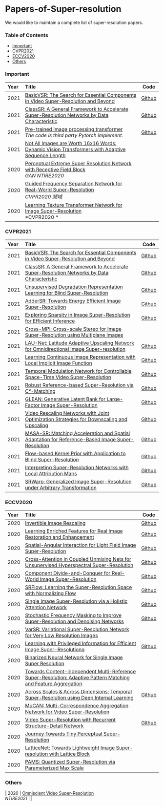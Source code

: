 # Papers-of-Super-resolution

We would like to maintain a complete list of super-resolution papers.

### Table of Contents
- [Important](#Important)
- [CVPR2021](#CVPR2021) 
- [ECCV2020](#ECCV2020)
- [Others](#Others)
 
### Important
|Year |  Title  |  Code   |
|:--------|:--------|:--------:|
| 2021 | [BasicVSR: The Search for Essential Components in Video Super-Resolution and Beyond](https://arxiv.org/abs/2012.02181)  | [Github](https://github.com/ckkelvinchan/BasicVSR-IconVSR)  |
| 2021 | [ClassSR: A General Framework to Accelerate Super-Resolution Networks by Data Characteristic](https://arxiv.org/abs/2103.04039)  | [Github](https://github.com/Xiangtaokong/ClassSR)  |
| 2021 | [Pre-trained image processing transformer](https://arxiv.org/pdf/2012.00364.pdf) <br>*The code is third party Pytorch implement.*  | [Github](https://github.com/perseveranceLX/ImageProcessingTransformer)  |
| 2021 | [Not All Images are Worth 16x16 Words: Dynamic Vision Transformers with Adaptive Sequence Length](https://arxiv.org/pdf/2105.15075.pdf)  |   |
| 2020 | [Perceptual Extreme Super Resolution Network with Receptive Field Block](https://arxiv.org/abs/2005.12597)  <br>*GAN NTIRE2020* |  |
| 2020 | [Guided Frequency Separation Network for Real-World Super-Resolution](https://openaccess.thecvf.com/content_CVPRW_2020/papers/w31/Zhou_Guided_Frequency_Separation_Network_for_Real-World_Super-Resolution_CVPRW_2020_paper.pdf) <br>*CVPR2020 频域* |  |
| 2020 | [Learning Texture Transformer Network for Image Super-Resolution](https://openaccess.thecvf.com/content_CVPR_2020/papers/Yang_Learning_Texture_Transformer_Network_for_Image_Super-Resolution_CVPR_2020_paper.pdf) <br>*CVPR2020 * |  |

### CVPR2021

|Year |  Title  |  Code   |
|:--------|:--------|:--------:|
| 2021 | [BasicVSR: The Search for Essential Components in Video Super-Resolution and Beyond](https://arxiv.org/abs/2012.02181)  | [Github](https://github.com/ckkelvinchan/BasicVSR-IconVSR)  |
| 2021 | [ClassSR: A General Framework to Accelerate Super-Resolution Networks by Data Characteristic](https://arxiv.org/abs/2103.04039)  | [Github](https://github.com/Xiangtaokong/ClassSR)  |
| 2021 | [Unsupervised Degradation Representation Learning for Blind Super-Resolution](https://arxiv.org/abs/2104.00416)  | [Github](https://github.com/LongguangWang/DASR)  |
| 2021 | [AdderSR: Towards Energy Efficient Image Super-Resolution](https://arxiv.org/abs/2009.08891)  | [Github](https://github.com/huawei-noah/AdderNet)  |
| 2021 | [Exploring Sparsity in Image Super-Resolution for Efficient Inference](https://arxiv.org/abs/2006.09603)  | [Github](https://github.com/LongguangWang/SMSR)  |
| 2021 | [Cross-MPI: Cross-scale Stereo for Image Super-Resolution using Multiplane Images](https://arxiv.org/abs/2011.14631)  |  |
| 2021 | [LAU-Net: Latitude Adaptive Upscaling Network for Omnidirectional Image Super-resolution]()  | [Github](https://github.com/wangh-allen/LAU-Net) |
| 2021 | [Learning Continuous Image Representation with Local Implicit Image Function](https://arxiv.org/abs/2012.09161)  | [Github](https://github.com/yinboc/liif)  |
| 2021 | [Temporal Modulation Network for Controllable Space-Time Video Super-Resolution](https://arxiv.org/abs/2104.10642)  | [Github](https://github.com/CS-GangXu/TMNet)  |
| 2021 | [Robust Reference-based Super-Resolution via C²-Matching](https://arxiv.org/pdf/2106.01863.pdf)  | [Github](https://github.com/yumingj/C2-Matching)  |
| 2021 | [GLEAN: Generative Latent Bank for Large-Factor Image Super-Resolution](https://ckkelvinchan.github.io/papers/glean.pdf)  | [Github](https://github.com/ckkelvinchan/GLEAN)  |
| 2021 | [Video Rescaling Networks with Joint Optimization Strategies for Downscaling and Upscaling](https://arxiv.org/abs/2103.14858)  | [Github](https://github.com/ding3820/MIMO-VRN)  |
| 2021 | [MASA-SR: Matching Acceleration and Spatial Adaptation for Reference-Based Image Super-Resolution](https://jiaya.me/papers/masasr_cvpr21.pdf)  | [Github](https://github.com/Jia-Research-Lab/MASA-SR)  |
| 2021 | [Flow-based Kernel Prior with Application to Blind Super-Resolution](https://arxiv.org/pdf/2103.15977.pdf)  | [Github](https://github.com/JingyunLiang/FKP)  |
| 2021 | [Interpreting Super-Resolution Networks with Local Attribution Maps](https://arxiv.org/abs/2011.11036v1)  | [Github](https://x-lowlevel-vision.github.io/lam.html)  |
| 2021 | [SRWarp: Generalized Image Super-Resolution under Arbitrary Transformation](https://arxiv.org/abs/2104.10325)  | [Github](https://github.com/sanghyun-son/srwarp)  |

### ECCV2020
|Year |  Title  |  Code   |
|:--------|:--------|:--------:|
| 2020 | [Invertible Image Rescaling](https://arxiv.org/abs/2005.05650)  | [Github](https://github.com/pkuxmq/Invertible-Image-Rescaling)  |
| 2020 | [Learning Enriched Features for Real Image Restoration and Enhancement](https://arxiv.org/abs/2003.06792)  | [Github](https://github.com/swz30/MIRNet)  |
| 2020 | [Spatial-Angular Interaction for Light Field Image Super-Resolution](https://arxiv.org/pdf/1912.07849.pdf)  | [Github](https://github.com/YingqianWang/LF-InterNet)  |
| 2020 | [Cross-Attention in Coupled Unmixing Nets for Unsupervised Hyperspectral Super-Resolution](https://arxiv.org/pdf/2007.05230.pdf)  | [Github](https://github.com/danfenghong/ECCV2020_CUCaNet)  |
| 2020 | [Component Divide-and-Conquer for Real-World Image Super-Resolution](https://arxiv.org/abs/2008.01928)  | [Github](https://github.com/xiezw5/Component-Divide-and-Conquer-for-Real-World-Image-Super-Resolution)  |
| 2020 | [SRFlow: Learning the Super-Resolution Space with Normalizing Flow](https://arxiv.org/abs/2006.14200?context=eess)  | [Github](https://github.com/andreas128/SRFlow)  |
| 2020 | [Single Image Super-Resolution via a Holistic Attention Network](https://arxiv.org/abs/2008.08767)  | [Github](https://github.com/wwlCape/HAN)  |
| 2020 | [Stochastic Frequency Masking to Improve Super-Resolution and Denoising Networks](https://arxiv.org/abs/2003.07119)  | [Github](https://github.com/majedelhelou/SFM)  |
| 2020 | [VarSR: Variational Super-Resolution Network for Very Low Resolution Images](https://www.ecva.net/papers/eccv_2020/papers_ECCV/papers/123680426.pdf)  | |
| 2020 | [Learning with Privileged Information for Efficient Image Super-Resolutionq](https://arxiv.org/abs/2007.07524)  | [Github](https://github.com/cvlab-yonsei/PISR)  |
| 2020 | [Binarized Neural Network for Single Image Super Resolution](http://www.ecva.net/papers/eccv_2020/papers_ECCV/papers/123490086.pdf)  |  |
| 2020 | [Towards Content-independent Multi-Reference Super-Resolution: Adaptive Pattern Matching and Feature Aggregation](http://www.ecva.net/papers/eccv_2020/papers_ECCV/papers/123700052.pdf)  | |
| 2020 | [Across Scales & Across Dimensions: Temporal Super-Resolution using Deep Internal Learning](https://arxiv.org/abs/2003.08872)  | [Github](https://github.com/eyalnaor/DeepTemporalSR)  |
| 2020 | [MuCAN: Multi-Correspondence Aggregation Network for Video Super-Resolution](https://arxiv.org/abs/2007.11803v1)  |  |
| 2020 | [Video Super-Resolution with Recurrent Structure-Detail Network](https://arxiv.org/abs/2008.00455)  | [Github](https://github.com/junpan19/RSDN)  |
| 2020 | [Journey Towards Tiny Perceptual Super-Resolution]( https://arxiv.org/abs/2007.04356)  |  |
| 2020 | [LatticeNet: Towards Lightweight Image Super-resolution with Lattice Block](http://www.ecva.net/papers/eccv_2020/papers_ECCV/papers/123670273.pdf)  |   |
| 2020 | [PAMS: Quantized Super-Resolution via Parameterized Max Scale](https://www.ecva.net/papers/eccv_2020/papers_ECCV/papers/123700562.pdf)  | |

### Others
| 2020 | [Omniscient Video Super-Resolution](https://arxiv.org/pdf/2103.15683.pdf)  <br>*NTIRE2021*  |   |




